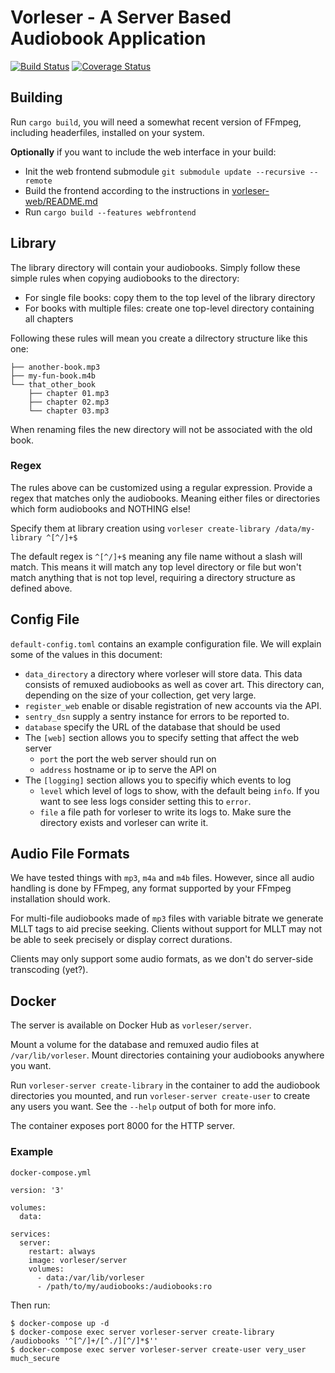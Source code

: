 # Vorleser - A Server Based Audiobook Application

[![Build Status](https://travis-ci.org/vorleser/vorleser-server.svg?branch=master)](https://travis-ci.org/vorleser/vorleser-server)
[![Coverage Status](https://coveralls.io/repos/github/vorleser/vorleser-server/badge.svg?branch=master)](https://coveralls.io/github/vorleser/vorleser-server?branch=master)

## Building
Run `cargo build`, you will need a somewhat recent version of FFmpeg, including headerfiles, installed on your system.

**Optionally** if you want to include the web interface in your build:

- Init the web frontend submodule `git submodule update --recursive --remote`
- Build the frontend according to the instructions in [vorleser-web/README.md](vorleser-web/README.md)
- Run `cargo build --features webfrontend`

## Library
The library directory will contain your audiobooks.
Simply follow these simple rules when copying audiobooks to the directory:
* For single file books: copy them to the top level of the library directory
* For books with multiple files: create one top-level directory containing all chapters

Following these rules will mean you create a dilrectory structure like this one:

```
├── another-book.mp3
├── my-fun-book.m4b
└── that_other_book
    ├── chapter 01.mp3
    ├── chapter 02.mp3
    └── chapter 03.mp3
```

When renaming files the new directory will not be associated with the old book.

### Regex
The rules above can be customized using a regular expression.
Provide a regex that matches only the audiobooks. Meaning either files or directories which form audiobooks and NOTHING else!

Specify them at library creation using `vorleser create-library /data/my-library ^[^/]+$`

The default regex is `^[^/]+$` meaning any file name without a slash will match.
This means it will match any top level directory or file but won't match anything that is not top level, requiring a directory structure as defined above.


## Config File
`default-config.toml` contains an example configuration file.
We will explain some of the values in this document:

- `data_directory` a directory where vorleser will store data. This data consists of remuxed audiobooks as well as cover art. This directory can, depending on the size of your collection, get very large.
- `register_web` enable or disable registration of new accounts via the API.
- `sentry_dsn` supply a sentry instance for errors to be reported to.
- `database` specify the URL of the database that should be used
- The `[web]` section allows you to specify setting that affect the web server
    - `port` the port the web server should run on
    - `address` hostname or ip to serve the API on
- The `[logging]` section allows you to specifiy which events to log
    - `level` which level of logs to show, with the default being `info`. If you want to see less logs consider setting this to `error`.
    - `file` a file path for vorleser to write its logs to. Make sure the directory exists and vorleser can write it.

## Audio File Formats

We have tested things with `mp3`, `m4a` and `m4b` files. However, since all audio handling is done by FFmpeg, any format supported by your FFmpeg installation should work.

For multi-file audiobooks made of `mp3` files with variable bitrate we generate MLLT tags to aid precise seeking. Clients without support for MLLT may not be able to seek precisely or display correct durations.

Clients may only support some audio formats, as we don't do server-side transcoding (yet?).

## Docker

The server is available on Docker Hub as `vorleser/server`.

Mount a volume for the database and remuxed audio files at `/var/lib/vorleser`. Mount directories containing your audiobooks anywhere you want.

Run `vorleser-server create-library` in the container to add the audiobook directories you mounted, and run `vorleser-server create-user` to create any users you want. See the `--help` output of both for more info.

The container exposes port 8000 for the HTTP server.

### Example

`docker-compose.yml`

```
version: '3'

volumes:
  data:

services:
  server:
    restart: always
    image: vorleser/server
    volumes:
      - data:/var/lib/vorleser
      - /path/to/my/audiobooks:/audiobooks:ro
```

Then run:

```
$ docker-compose up -d
$ docker-compose exec server vorleser-server create-library /audiobooks '^[^/]+/[^./][^/]*$''
$ docker-compose exec server vorleser-server create-user very_user much_secure
```
